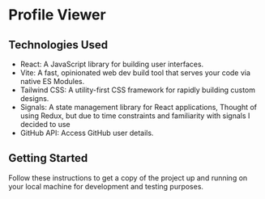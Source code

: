 # Profile Viewer


## Technologies Used

- React: A JavaScript library for building user interfaces.
- Vite: A fast, opinionated web dev build tool that serves your code via native ES Modules.
- Tailwind CSS: A utility-first CSS framework for rapidly building custom designs.
- Signals: A state management library for React applications, Thought of using Redux, but due to time  constraints and familiarity with signals I decided to use
- GitHub API: Access GitHub user details.

## Getting Started

Follow these instructions to get a copy of the project up and running on your local machine for development and testing purposes.
